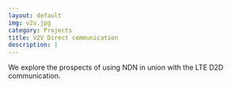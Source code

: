 ```yaml
---
layout: default
img: v2v.jpg
category: Projects
title: V2V Direct communication
description: |
---
```

We explore the prospects of using NDN in union with the LTE D2D communication. 
